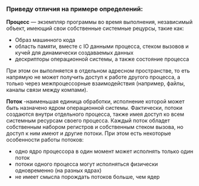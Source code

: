 ### Приведу отличия на примере определений:
**Процесс** — экземпляр программы во время выполнения, независимый объект, имеющий свои собственные системные рецурсы, такие как:
- Образ машинного кода
- область памяти, вместе с IO данными процесса, стеком вызовов и кучей для динамически создаваемых данных
- дескрипторы операционной системы, а также состояние процесса

При этом он выполняется в отдельном адресном пространстве, то еть напрямую не может получить доступ к работе другого процесса, а только через межпроцессорные взаимодействия (например, файлы, каналы связи между компами).

**Поток** -наименьшая единица обработки, исполнение которой может быть назначено ядром операционной системы. Фактически, потоки создаются внутри отдельного процесса, также имея доступ ко всем системным ресурсам своего процесса. Каждый поток обладет собственным набором регистров и собственным стеком вызова, но доступ к ним имеют и другие потоки. При этом есть некоторые особенности работы потоков:
- одно ядро процессора в один момент может исполнять только один поток
- потоки одного процесса могут исполняться физически одновременно (на разных ядрах)
- не имеет смысла порождать потоков больше, чем  ядер
